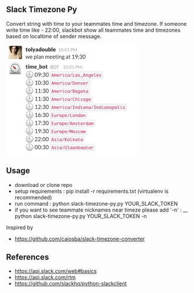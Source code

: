 ## Slack Timezone Py

Convert string with time to your teammates time and timezone. If someone write time like - 22:00, slackbot show all
teammates time and timezones based on localtime of sender message.

![Screenshot](image.png?raw=true "Screenshot")

## Usage
* download or clone repo
* setup requirements : pip install -r requirements.txt (virtualenv is recommended)
* run command : python slack-timezone-py.py YOUR_SLACK_TOKEN
* if you want to see teammate nicknames near timeze please add '-n' : __ python slack-timezone-py.py YOUR_SLACK_TOKEN -n

Inspired by
* https://github.com/caiosba/slack-timezone-converter

## References

* https://api.slack.com/web#basics
* https://api.slack.com/rtm
* https://github.com/slackhq/python-slackclient